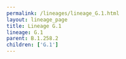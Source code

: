 ```yaml
---
permalink: /lineages/lineage_G.1.html
layout: lineage_page
title: Lineage G.1
lineage: G.1
parent: B.1.258.2
children: ['G.1']
---
```

